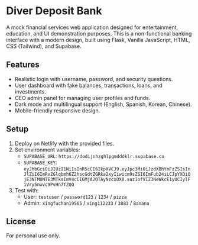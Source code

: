 # Diver Deposit Bank

A mock financial services web application designed for entertainment, education, and UI demonstration purposes. This is a non-functional banking interface with a modern design, built using Flask, Vanilla JavaScript, HTML, CSS (Tailwind), and Supabase.

## Features
- Realistic login with username, password, and security questions.
- User dashboard with fake balances, transactions, loans, and investments.
- CEO admin panel for managing user profiles and funds.
- Dark mode and multilingual support (English, Spanish, Korean, Chinese).
- Mobile-friendly responsive design.

## Setup
1. Deploy on Netlify with the provided files.
2. Set environment variables:
   - `SUPABASE_URL`: `https://dodijnhzghlpgmdddklr.supabase.co`
   - `SUPABASE_KEY`: `eyJhbGciOiJIUzI1NiIsInR5cCI6IkpXVCJ9.eyJpc3MiOiJzdXBhYmFzZSIsInJlZiI6ImRvZGlqbmh6Z2hscGdtZGRka2xyIiwicm9sZSI6ImFub24iLCJpYXQiOjE3NTM0NTE3MTksImV4cCI6MjA2OTAyNzcxOX0.soz1ofVIZ3NeWkcE1yUCIylFiVry5nwvc9PvHn7TZQQ`
3. Test with:
   - User: `testuser` / `password123` / `1234` / `pizza`
   - Admin: `xingfuchan19565` / `xing112233` / `3883` / `Banana`

## License
For personal use only.
